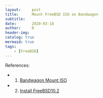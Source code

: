 ```yaml
---
layout:     post
title:      Mount FreeBSD ISO on Bandwagon
subtitle:
date:       2020-03-18
author:     D
header-img: 
catalog: true
mermaid: true
tags:
    - [FreeBSD]
---
```


References:
- 1. [Bandwagon Mount ISO](http://bandwagonhost.net/4023.html)
- 2. [Install FreeBSD10.2](http://cnblogs.com/brightgalaxy/p/8883024.html)

